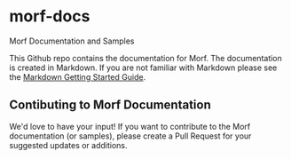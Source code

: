 # morf-docs
Morf Documentation and Samples

This Github repo contains the documentation for Morf.  The documentation is created in Markdown.  If you are not familiar with Markdown please see the [Markdown Getting Started Guide](https://www.markdownguide.org/getting-started/).

## Contibuting to Morf Documentation
We'd love to have your input! If you want to contribute to the Morf documentation (or samples), please create a Pull Request for your suggested updates or additions.
